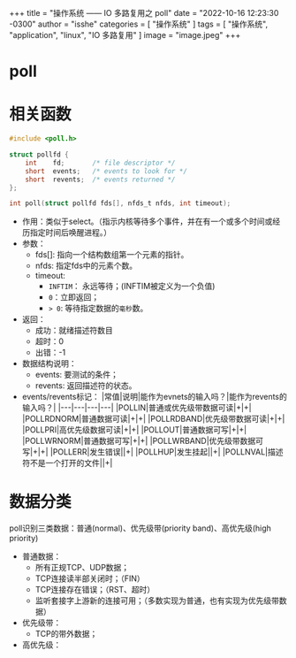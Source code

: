 +++
title = "操作系统 —— IO 多路复用之 poll"
date = "2022-10-16 12:23:30 -0300"
author = "isshe"
categories = [ "操作系统" ]
tags = [ "操作系统", "application", "linux", "IO 多路复用" ]
image = "image.jpeg"
+++


# poll

# 相关函数
```c
#include <poll.h>

struct pollfd {
    int    fd;       /* file descriptor */
    short  events;   /* events to look for */
    short  revents;  /* events returned */
};

int poll(struct pollfd fds[], nfds_t nfds, int timeout);
```
* 作用：类似于select。（指示内核等待多个事件，并在有一个或多个时间或经历指定时间后唤醒进程。）
* 参数：
    * fds[]: 指向一个结构数组第一个元素的指针。
    * nfds: 指定fds中的元素个数。
    * timeout: 
        * `INFTIM`： 永远等待；(INFTIM被定义为一个负值)
        * `0`：立即返回；
        * `> 0`: 等待指定数据的`毫秒`数。
* 返回：
    * 成功：就绪描述符数目
    * 超时：0
    * 出错：-1
* 数据结构说明：
    * events: 要测试的条件；
    * revents: 返回描述符的状态。
* events/revents标记：
|常值|说明|能作为evnets的输入吗？|能作为revents的输入吗？|
|---|---|---|---|
|POLLIN|普通或优先级带数据可读|+|+|
|POLLRDNORM|普通数据可读|+|+|
|POLLRDBAND|优先级带数据可读|+|+|
|POLLPRI|高优先级数据可读|+|+|
|POLLOUT|普通数据可写|+|+|
|POLLWRNORM|普通数据可写|+|+|
|POLLWRBAND|优先级带数据可写|+|+|
|POLLERR|发生错误||+|
|POLLHUP|发生挂起||+|
|POLLNVAL|描述符不是一个打开的文件||+|

# 数据分类
poll识别三类数据：普通(normal)、优先级带(priority band)、高优先级(high priority)
* 普通数据：
    * 所有正规TCP、UDP数据；
    * TCP连接读半部关闭时；（FIN）
    * TCP连接存在错误；（RST、超时）
    * 监听套接字上游新的连接可用；（多数实现为普通，也有实现为优先级带数据）
* 优先级带：
    * TCP的带外数据；
* 高优先级：
